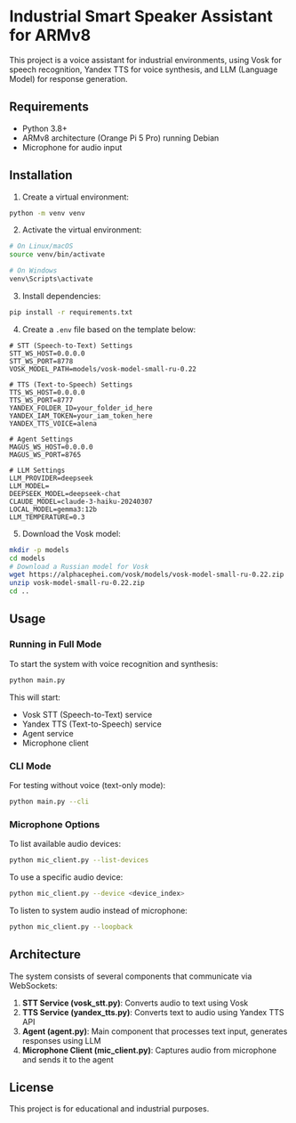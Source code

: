 # Industrial Smart Speaker Assistant for ARMv8

This project is a voice assistant for industrial environments, using Vosk for speech recognition, Yandex TTS for voice synthesis, and LLM (Language Model) for response generation.

## Requirements

- Python 3.8+
- ARMv8 architecture (Orange Pi 5 Pro) running Debian
- Microphone for audio input

## Installation

1. Create a virtual environment:

```bash
python -m venv venv
```

2. Activate the virtual environment:

```bash
# On Linux/macOS
source venv/bin/activate

# On Windows
venv\Scripts\activate
```

3. Install dependencies:

```bash
pip install -r requirements.txt
```

4. Create a `.env` file based on the template below:

```
# STT (Speech-to-Text) Settings
STT_WS_HOST=0.0.0.0
STT_WS_PORT=8778
VOSK_MODEL_PATH=models/vosk-model-small-ru-0.22

# TTS (Text-to-Speech) Settings
TTS_WS_HOST=0.0.0.0
TTS_WS_PORT=8777
YANDEX_FOLDER_ID=your_folder_id_here
YANDEX_IAM_TOKEN=your_iam_token_here
YANDEX_TTS_VOICE=alena

# Agent Settings
MAGUS_WS_HOST=0.0.0.0
MAGUS_WS_PORT=8765

# LLM Settings
LLM_PROVIDER=deepseek
LLM_MODEL=
DEEPSEEK_MODEL=deepseek-chat
CLAUDE_MODEL=claude-3-haiku-20240307
LOCAL_MODEL=gemma3:12b
LLM_TEMPERATURE=0.3
```

5. Download the Vosk model:

```bash
mkdir -p models
cd models
# Download a Russian model for Vosk
wget https://alphacephei.com/vosk/models/vosk-model-small-ru-0.22.zip
unzip vosk-model-small-ru-0.22.zip
cd ..
```

## Usage

### Running in Full Mode

To start the system with voice recognition and synthesis:

```bash
python main.py
```

This will start:
- Vosk STT (Speech-to-Text) service
- Yandex TTS (Text-to-Speech) service
- Agent service
- Microphone client

### CLI Mode

For testing without voice (text-only mode):

```bash
python main.py --cli
```

### Microphone Options

To list available audio devices:

```bash
python mic_client.py --list-devices
```

To use a specific audio device:

```bash
python mic_client.py --device <device_index>
```

To listen to system audio instead of microphone:

```bash
python mic_client.py --loopback
```

## Architecture

The system consists of several components that communicate via WebSockets:

1. **STT Service (vosk_stt.py)**: Converts audio to text using Vosk
2. **TTS Service (yandex_tts.py)**: Converts text to audio using Yandex TTS API
3. **Agent (agent.py)**: Main component that processes text input, generates responses using LLM
4. **Microphone Client (mic_client.py)**: Captures audio from microphone and sends it to the agent

## License

This project is for educational and industrial purposes. 